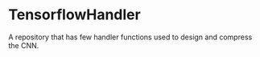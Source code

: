 # TensorflowHandler
A repository that has few handler functions used to design and compress the CNN. 
